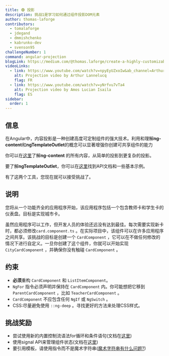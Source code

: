 ```yaml
---
title: 🟢 投影
description: 挑战1是学习如何通过组件投影DOM元素
author: thomas-laforge
contributors:
  - tomalaforge
  - jdegand
  - dmmishchenko
  - kabrunko-dev
  - svenson95
challengeNumber: 1
command: angular-projection
blogLink: https://medium.com/@thomas.laforge/create-a-highly-customizable-component-cc3a9805e4c5
videoLinks:
  - link: https://www.youtube.com/watch?v=npyEyUZxoIw&ab_channel=ArthurLannelucq
    alt: Projection video by Arthur Lannelucq
    flag: FR
  - link: https://www.youtube.com/watch?v=yNrfvu7vTa4
    alt: Projection video by Amos Lucian Isaila
    flag: ES
sidebar:
  order: 1
---
```


## 信息

在Angular中，内容投影是一种创建高度可定制组件的强大技术。利用和理解<b>ng-content</b>和<b>ngTemplateOutlet</b>的概念可以显著增强你创建可共享组件的能力

你可以在[这里](https://angular.dev/guide/components/content-projection)了解<b>ng-content</b> 的所有内容，从简单的投影到更复杂的投影。

要了解<b>ngTemplateOutlet</b>，你可以在[这里](https://angular.io/api/common/NgTemplateOutlet)找到API文档和一些基本示例。

有了这两个工具，您现在就可以接受挑战了。

## 说明

您将从一个功能齐全的应用程序开始，该应用程序包括一个包含教师卡和学生卡的仪表盘。目标是实现城市卡。

虽然应用程序可以工作，但开发人员的体验还远没有达到最佳。每次需要实现新卡时，都必须修改`card.component.ts` 。在实际项目中，该组件可以在许多应用程序之间共享。该挑战的目标是创建一个 `CardComponent` ，它可以在不做任何修改的情况下进行自定义。一旦你创建了这个组件，你就可以开始实现 `CityCardComponent` ，并确保你没有触碰 `CardComponent` 。

## 约束

- <b>必须</b>重构 `CardComponent` 和 `ListItemComponent`。
- `NgFor` 指令必须声明并保持在 `CardComponent` 内。你可能想把它移到 `ParentCardComponent` ，比如 `TeacherCardComponent` 。
- `CardComponent` 不应包含任何 `NgIf` 或 `NgSwitch` 。
- CSS:尽量避免使用 `::ng-deep` 。寻找更好的方法来处理CSS样式。

## 挑战奖励

- 尝试使用新的内置控制流语法for循环和条件语句(文档在[这里](https://angular.dev/guide/templates/control-flow))
- 使用signal API来管理组件状态(文档在[这里](https://angular.dev/guide/signals))
- 要引用模板，请使用指令而不是魔术字符串([魔术字符串有什么问题?](https://softwareengineering.stackexchange.com/a/365344))
